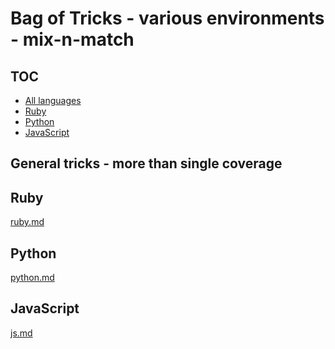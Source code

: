 # Bag of Tricks - various environments - mix-n-match

## TOC

* [All languages](#all-languages)
* [Ruby](#ruby)
* [Python](#python)
* [JavaScript](#javascript)

<a name="all-languages"></a>
## General tricks - more than single coverage

<a name="ruby"></a>
## Ruby 
[ruby.md](https://github.com/craigmartin/tasty-treats/tree/master/ruby/)

<a name="python"></a>
## Python
[python.md](https://github.com/craigmartin/tasty-treats/tree/master/python/)

<a name="javascript"></a>
## JavaScript
[js.md](https://github.com/craigmartin/tasty-treats/tree/master/javascript/)
